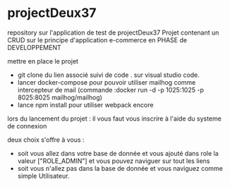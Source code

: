 # projectDeux37
repository sur l'application de test de projectDeux37
Projet contenant un CRUD sur le principe d'application e-commerce en PHASE de DEVELOPPEMENT

mettre en place le projet 
- git clone  du lien associé  suivi de code . sur visual studio code.
- lancer docker-compose pour pouvoir utiliser mailhog comme intercepteur de mail (commande :docker run -d -p 1025:1025 -p 8025:8025 mailhog/mailhog)
- lance npm install pour utiliser webpack encore

lors du lancement du projet :
il vous faut vous inscrire à l'aide du systeme de connexion 

deux choix s'offre à vous :
- soit vous allez dans votre base de donnée et vous ajouté dans role la valeur ["ROLE_ADMIN"] et vous pouvez naviguer sur tout les liens
- soit vous n'allez pas dans la base de donnée et vous naviguez comme simple Utilisateur.











